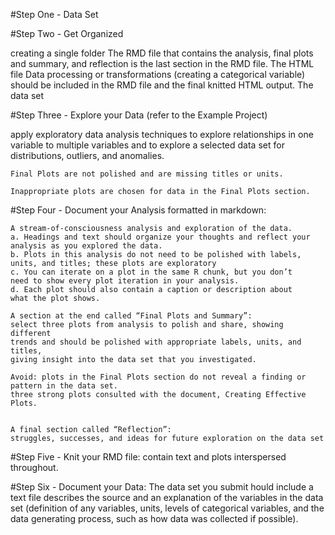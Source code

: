 

#Step One - Data Set

#Step Two - Get Organized

creating a single folder 
    The RMD file that contains the analysis, final plots and summary, and reflection is the last section in the RMD file.
    The HTML file 
    Data processing or transformations (creating a categorical variable) should be included in the RMD file and the final knitted HTML output.
    The data set 

#Step Three - Explore your Data (refer to the Example Project)

apply exploratory data analysis techniques to explore relationships in one variable to multiple variables and to explore a selected data set for distributions, outliers, and anomalies.

    

    

    Final Plots are not polished and are missing titles or units.

    Inappropriate plots are chosen for data in the Final Plots section.

#Step Four - Document your Analysis formatted in markdown:

    A stream-of-consciousness analysis and exploration of the data.
    a. Headings and text should organize your thoughts and reflect your 
    analysis as you explored the data.
    b. Plots in this analysis do not need to be polished with labels, 
    units, and titles; these plots are exploratory 
    c. You can iterate on a plot in the same R chunk, but you don’t 
    need to show every plot iteration in your analysis.
    d. Each plot should also contain a caption or description about 
    what the plot shows.

    A section at the end called “Final Plots and Summary”:
    select three plots from analysis to polish and share, showing different 
    trends and should be polished with appropriate labels, units, and titles, 
    giving insight into the data set that you investigated.

    Avoid: plots in the Final Plots section do not reveal a finding or 
    pattern in the data set.
    three strong plots consulted with the document, Creating Effective Plots.


    A final section called “Reflection”:
    struggles, successes, and ideas for future exploration on the data set 

#Step Five - Knit your RMD file: 
contain text and plots interspersed throughout. 

#Step Six - Document your Data: 
The data set you submit hould include a text file describes the source and an explanation of the variables in the data set (definition of any variables, units, levels of categorical variables, and the data generating process, such as how data was collected if possible).
